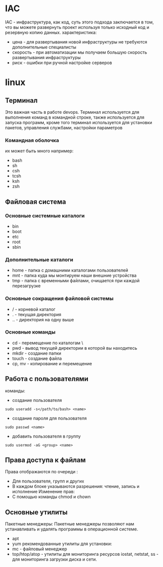 # IAC 
IAC - инфраструктура, как код, суть этого подхода заключается в том, что вы можете развернуть проект используя только исходный код и резервную копию данных.
характеристика: 
- цена - для развертывания новой инфраструктуры не требуются дополнительные специалисты
- скорость - при автоматизации мы получаем большую скорость развертывания инфраструктуры
- риск - ошибки при ручной настройке серверов
# linux
## Терминал
Это важная часть в работе devops. Терминал используется для выполнения команд в командной строке, также используется для запуска программ, кроме того терминал используется для установки пакетов, управления службами, настройки параметров  
### Командная оболочка
их может быть много например:
- bash
- sh
- csh
- tcsh
- ksh
- zsh
## Файловая система
### Основные системные каталоги
- bin
- boot
- etc
- root
- sbin
### Дополнительные каталоги
- home - папка с домашними каталогами пользователей
- mnt - папка куда мы монтируем наши внешние устройства 
- tmp - папка с временными файлами, очищается при каждой перезагрузке
### Основные сокращения файловой системы 
- / - корневой каталог
- . - текущая директория
- .. - директория на одну выше
### Основные команды
- cd - перемещение по каталогам \
- pwd - вывод текущей директории в которой вы находитесь
- mkdir - создание папки 
- touch - создание файла
- cp, mv - копирование и перемещение
## Работа с пользователями
команды:
- создание пользователя
~~~
sudo useradd -s</path/to/bash> <name>
~~~
- создание пароля для пользователя
~~~
sudo passwd <name>
~~~
- добавить пользователя в группу
~~~
sudo usermod -aG <group> <name>
~~~
## Права доступа к файлам 
Права отображаются по очереди :
- Для пользователя, групп и других 
- В каждом блоке указываются разрешения: чтение, запись и исполнение
Изменение прав:
- С помощью команды chmod и chown
## Основные утилиты
Пакетные менеджеры:
Пакетные менеджеры позволяют нам устанавливать и удалять программы в операционной системе.
- apt
- yum
рекомендованные утилиты для установки:
- mc - файловый менеджер
- top/htop/atop - утилиты для мониторинга ресурсов
iostat, netstat, ss - для мониторинга загрузки диска и сети.
